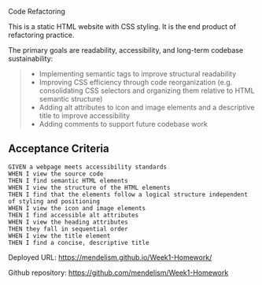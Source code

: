 Code Refactoring

This is a static HTML website with CSS styling.
It is the end product of refactoring practice.

The primary goals are readability, accessibility, and long-term codebase sustainability:
>* Implementing semantic tags to improve structural readability
>* Improving CSS efficiency through code reorganization (e.g. consolidating CSS selectors and organizing them relative to HTML semantic structure)
>* Adding alt attributes to icon and image elements and a descriptive title to improve accessibility
>* Adding comments to support future codebase work

## Acceptance Criteria

```
GIVEN a webpage meets accessibility standards
WHEN I view the source code
THEN I find semantic HTML elements
WHEN I view the structure of the HTML elements
THEN I find that the elements follow a logical structure independent of styling and positioning
WHEN I view the icon and image elements
THEN I find accessible alt attributes
WHEN I view the heading attributes
THEN they fall in sequential order
WHEN I view the title element
THEN I find a concise, descriptive title
```


Deployed URL: https://mendelism.github.io/Week1-Homework/

Github repository: https://github.com/mendelism/Week1-Homework